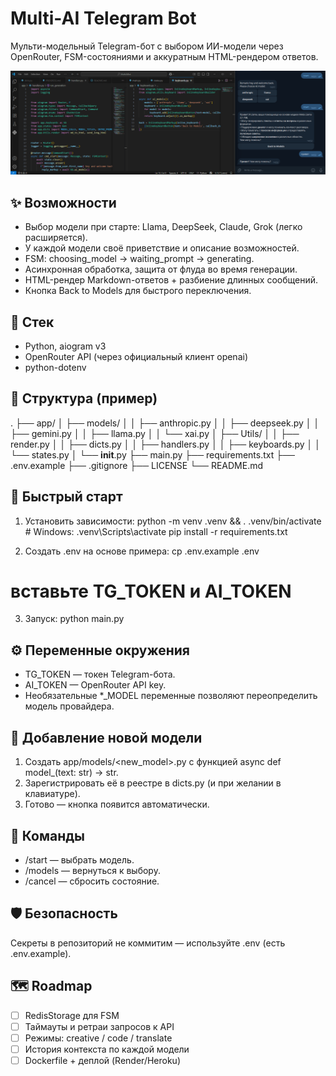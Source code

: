 # Multi-AI Telegram Bot

Мульти-модельный Telegram-бот с выбором ИИ-модели через OpenRouter, FSM-состояниями и аккуратным HTML-рендером ответов.

![screenshot](docs/screenshot.png)

## ✨ Возможности
- Выбор модели при старте: Llama, DeepSeek, Claude, Grok (легко расширяется).
- У каждой модели своё приветствие и описание возможностей.
- FSM: choosing_model → waiting_prompt → generating.
- Асинхронная обработка, защита от флуда во время генерации.
- HTML-рендер Markdown-ответов + разбиение длинных сообщений.
- Кнопка Back to Models для быстрого переключения.

## 🧱 Стек
- Python, aiogram v3
- OpenRouter API (через официальный клиент openai)
- python-dotenv

## 📁 Структура (пример)
.
├── app/
│   ├── models/
│   │   ├── anthropic.py
│   │   ├── deepseek.py
│   │   ├── gemini.py
│   │   ├── llama.py
│   │   └── xai.py
│   ├── Utils/
│   │   ├── render.py
│   │   ├── dicts.py
│   │   ├── handlers.py
│   │   ├── keyboards.py
│   │   └── states.py
│   └── __init__.py
├── main.py
├── requirements.txt
├── .env.example
├── .gitignore
├── LICENSE
└── README.md

## 🚀 Быстрый старт
1) Установить зависимости:
python -m venv .venv && . .venv/bin/activate  # Windows: .venv\Scripts\activate
pip install -r requirements.txt

2) Создать .env на основе примера:
cp .env.example .env
# вставьте TG_TOKEN и AI_TOKEN

3) Запуск:
python main.py

## ⚙️ Переменные окружения
- TG_TOKEN — токен Telegram-бота.
- AI_TOKEN — OpenRouter API key.
- Необязательные *_MODEL переменные позволяют переопределить модель провайдера.

## 🔌 Добавление новой модели
1. Создать app/models/<new_model>.py с функцией async def model_<name>(text: str) -> str.
2. Зарегистрировать её в реестре в dicts.py (и при желании в клавиатуре).
3. Готово — кнопка появится автоматически.

## 🧪 Команды
- /start — выбрать модель.
- /models — вернуться к выбору.
- /cancel — сбросить состояние.

## 🛡 Безопасность
Секреты в репозиторий не коммитим — используйте .env (есть .env.example).

## 🗺 Roadmap
- [ ] RedisStorage для FSM
- [ ] Таймауты и ретраи запросов к API
- [ ] Режимы: creative / code / translate
- [ ] История контекста по каждой модели
- [ ] Dockerfile + деплой (Render/Heroku)
